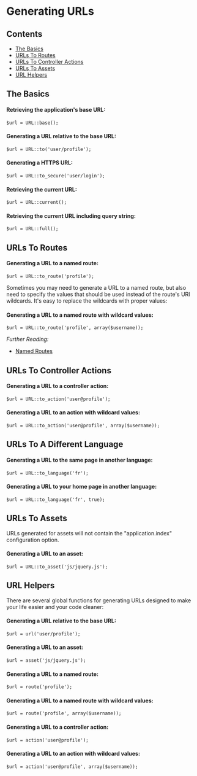 # Generating URLs

## Contents

- [The Basics](#the-basics)
- [URLs To Routes](#urls-to-routes)
- [URLs To Controller Actions](#urls-to-controller-actions)
- [URLs To Assets](#urls-to-assets)
- [URL Helpers](#url-helpers)

<a name="the-basics"></a>
## The Basics

#### Retrieving the application's base URL:

	$url = URL::base();

#### Generating a URL relative to the base URL:

	$url = URL::to('user/profile');

#### Generating a HTTPS URL:

	$url = URL::to_secure('user/login');

#### Retrieving the current URL:

	$url = URL::current();

#### Retrieving the current URL including query string:

	$url = URL::full();

<a name="urls-to-routes"></a>
## URLs To Routes

#### Generating a URL to a named route:

	$url = URL::to_route('profile');

Sometimes you may need to generate a URL to a named route, but also need to specify the values that should be used instead of the route's URI wildcards. It's easy to replace the wildcards with proper values:

#### Generating a URL to a named route with wildcard values:

	$url = URL::to_route('profile', array($username));

*Further Reading:*

- [Named Routes](/docs/routing#named-routes)

<a name="urls-to-controller-actions"></a>
## URLs To Controller Actions

#### Generating a URL to a controller action:

	$url = URL::to_action('user@profile');

#### Generating a URL to an action with wildcard values:

	$url = URL::to_action('user@profile', array($username));

<a name="urls-to-a-different-language"></a>
## URLs To A Different Language

#### Generating a URL to the same page in another language:

	$url = URL::to_language('fr');

#### Generating a URL to your home page in another language:

	$url = URL::to_language('fr', true);

<a name="urls-to-assets"></a>
## URLs To Assets

URLs generated for assets will not contain the "application.index" configuration option.

#### Generating a URL to an asset:

	$url = URL::to_asset('js/jquery.js');

<a name="url-helpers"></a>
## URL Helpers

There are several global functions for generating URLs designed to make your life easier and your code cleaner:

#### Generating a URL relative to the base URL:

	$url = url('user/profile');

#### Generating a URL to an asset:

	$url = asset('js/jquery.js');

#### Generating a URL to a named route:

	$url = route('profile');

#### Generating a URL to a named route with wildcard values:

	$url = route('profile', array($username));

#### Generating a URL to a controller action:

	$url = action('user@profile');

#### Generating a URL to an action with wildcard values:

	$url = action('user@profile', array($username));